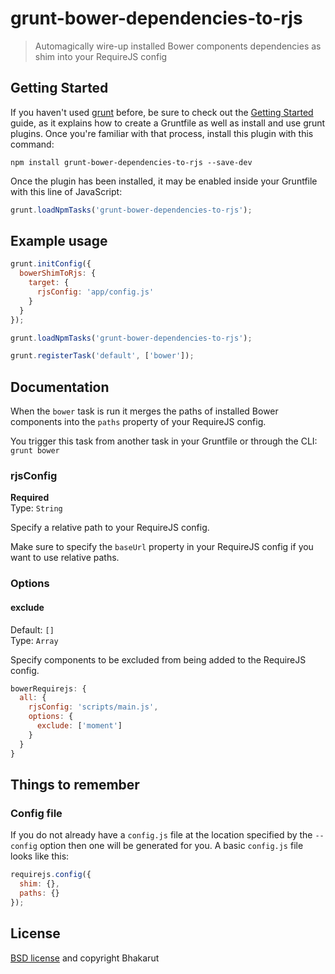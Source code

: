 # grunt-bower-dependencies-to-rjs
> Automagically wire-up installed Bower components dependencies as shim into your RequireJS config

## Getting Started

If you haven't used [grunt][] before, be sure to check out the [Getting Started][] guide, as it explains how to create a Gruntfile as well as install and use grunt plugins. Once you're familiar with that process, install this plugin with this command:

```shell
npm install grunt-bower-dependencies-to-rjs --save-dev
```

Once the plugin has been installed, it may be enabled inside your Gruntfile with this line of JavaScript:

```js
grunt.loadNpmTasks('grunt-bower-dependencies-to-rjs');
```

[grunt]: http://gruntjs.com
[Getting Started]: http://gruntjs.com/getting-started


## Example usage

```js
grunt.initConfig({
  bowerShimToRjs: {
    target: {
      rjsConfig: 'app/config.js'
    }
  }
});

grunt.loadNpmTasks('grunt-bower-dependencies-to-rjs');

grunt.registerTask('default', ['bower']);
```

## Documentation

When the `bower` task is run it merges the paths of installed Bower components into the `paths` property of your RequireJS config.

You trigger this task from another task in your Gruntfile or through the CLI: `grunt bower`


### rjsConfig

**Required**  
Type: `String`

Specify a relative path to your RequireJS config.

Make sure to specify the `baseUrl` property in your RequireJS config if you want to use relative paths.


### Options

#### exclude

Default: `[]`  
Type: `Array`

Specify components to be excluded from being added to the RequireJS config.

```js
bowerRequirejs: {
  all: {
    rjsConfig: 'scripts/main.js',
    options: {
      exclude: ['moment']
    }
  }
}
```

## Things to remember

### Config file

If you do not already have a `config.js` file at the location specified by the `--config` option then one will be generated for you. A basic `config.js` file looks like this:

``` js
requirejs.config({
  shim: {},
  paths: {}
});
```

## License
[BSD license](http://opensource.org/licenses/bsd-license.php) and copyright Bhakarut
